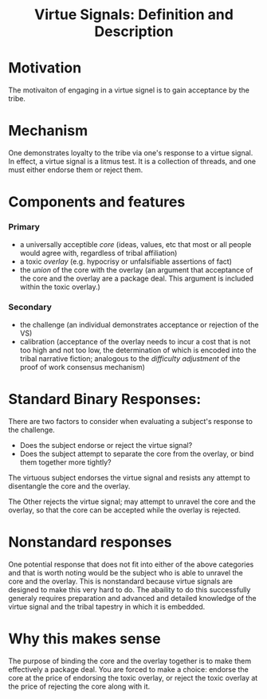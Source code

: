<h1 align="center" >Virtue Signals: Definition and Description</h1>

# Motivation

The motivaiton of engaging in a virtue signel is to gain acceptance by the tribe.

# Mechanism

One demonstrates loyalty to the tribe via one's response to a virtue signal. In effect, a virtue signal is a litmus test. It is a collection of threads, and one must either endorse them or reject them.

# Components and features
### Primary
- a universally acceptible *core* (ideas, values, etc that most or all people would agree with, regardless of tribal affiliation)
- a toxic *overlay* (e.g. hypocrisy or unfalsifiable assertions of fact)
- the *union* of the core with the overlay (an argument that acceptance of the core and the overlay are a package deal. This argument is included within the toxic overlay.)

### Secondary
- the challenge (an individual demonstrates acceptance or rejection of the VS)
- calibration (acceptance of the overlay needs to incur a cost that is not too high and not too low, the determination of which is encoded into the tribal narrative fiction; analogous to the *difficulty adjustment* of the proof of work consensus mechanism)

# Standard Binary Responses:

There are two factors to consider when evaluating a subject's response to the challenge.
- Does the subject endorse or reject the virtue signal?
- Does the subject attempt to separate the core from the overlay, or bind them together more tightly?

The virtuous subject endorses the virtue signal and resists any attempt to disentangle the core and the overlay.

The Other rejects the virtue signal; may attempt to unravel the core and the overlay, so that the core can be accepted while the overlay is rejected.

# Nonstandard responses

One potential response that does not fit into either of the above categories and that is worth noting would be the subject who is able to unravel the core and the overlay. This is nonstandard because virtue signals are designed to make this very hard to do. The abaility to do this successfully generaly requires preparation and advanced and detailed knowledge of the virtue signal and the tribal tapestry in which it is embedded.

# Why this makes sense

The purpose of binding the core and the overlay together is to make them effectively a package deal. You are forced to make a choice: endorse the core at the price of endorsing the toxic overlay, or reject the toxic overlay at the price of rejecting the core along with it.


